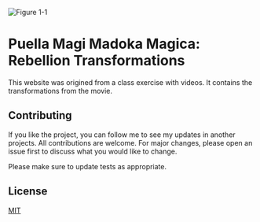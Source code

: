 ![Figure 1-1](https://github.com/jaumeollerfernandez/puella-magi-madoka-magica-transformations-website/blob/main/img/img_main.png?raw=true)

# Puella Magi Madoka Magica: Rebellion Transformations

This website was origined from a class exercise with videos. It contains the transformations from the movie. 

## Contributing

If you like the project, you can follow me to see my updates in another projects. All contributions are welcome. For major changes, please open an issue first
to discuss what you would like to change.

Please make sure to update tests as appropriate.

## License

[MIT](https://choosealicense.com/licenses/mit/)
